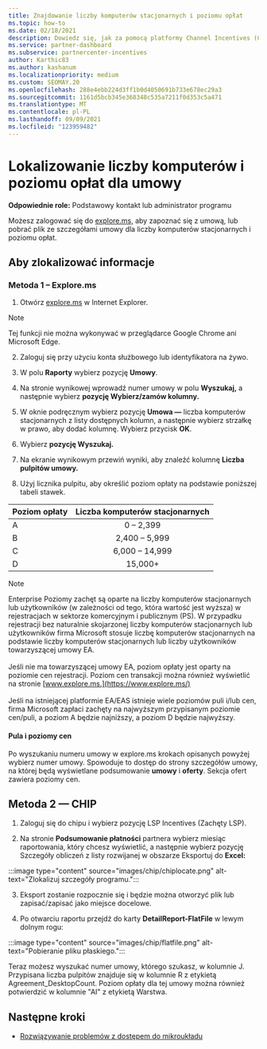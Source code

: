 ```yaml
---
title: Znajdowanie liczby komputerów stacjonarnych i poziomu opłat
ms.topic: how-to
ms.date: 02/18/2021
description: Dowiedz się, jak za pomocą platformy Channel Incentives (CHIP) znaleźć informacje o liczbach pulpitów i poziomie opłat dla umowy.
ms.service: partner-dashboard
ms.subservice: partnercenter-incentives
author: Karthic83
ms.author: kashanum
ms.localizationpriority: medium
ms.custom: SEOMAY.20
ms.openlocfilehash: 288e4ebb224d3ff1b0d4050691b733e678ec29a3
ms.sourcegitcommit: 1161d5bcb345e368348c535a7211f0d353c5a471
ms.translationtype: MT
ms.contentlocale: pl-PL
ms.lasthandoff: 09/09/2021
ms.locfileid: "123959482"
---
```

# <a name="locate-the-desktop-count-and-fee-level-for-an-agreement"></a>Lokalizowanie liczby komputerów i poziomu opłat dla umowy

**Odpowiednie role:** Podstawowy kontakt lub administrator programu

Możesz zalogować się do [explore.ms,](https://www.explore.ms/) aby zapoznać się z umową, lub pobrać plik ze szczegółami umowy dla liczby komputerów stacjonarnych i poziomu opłat.

## <a name="to-locate-the-information"></a>Aby zlokalizować informacje

### <a name="method-1--explorems"></a>Metoda 1 – Explore.ms

1. Otwórz [explore.ms](https://www.explore.ms/) w Internet Explorer. 

>[!Note]
>Tej funkcji nie można wykonywać w przeglądarce Google Chrome ani Microsoft Edge.

2. Zaloguj się przy użyciu konta służbowego lub identyfikatora na żywo.  

3. W polu **Raporty** wybierz pozycję **Umowy**.

4. Na stronie wynikowej wprowadź numer umowy w polu **Wyszukaj,** a następnie wybierz **pozycję Wybierz/zamów kolumny.**

5. W oknie podręcznym wybierz pozycję **Umowa —** liczba komputerów stacjonarnych z listy dostępnych kolumn, a następnie wybierz strzałkę w prawo, aby dodać kolumnę. Wybierz przycisk **OK**.

6. Wybierz **pozycję Wyszukaj.**

7. Na ekranie wynikowym przewiń wyniki, aby znaleźć kolumnę **Liczba pulpitów umowy.** 

8. Użyj licznika pulpitu, aby określić poziom opłaty na podstawie poniższej tabeli stawek.  

| Poziom opłaty | Liczba komputerów stacjonarnych |
| ------ | :-----------: |
|  A | 0 – 2,399    |
|  B | 2,400 – 5,999    |
|  C | 6,000 – 14,999    |
|  D | 15,000+   |

>[!NOTE]
>Enterprise Poziomy zachęt są oparte na liczby komputerów stacjonarnych lub użytkowników (w zależności od tego, która wartość jest wyższa) w rejestracjach w sektorze komercyjnym i publicznym (PS). W przypadku rejestracji bez naturalnie skojarzonej liczby komputerów stacjonarnych lub użytkowników firma Microsoft stosuje liczbę komputerów stacjonarnych na podstawie liczby komputerów stacjonarnych lub liczby użytkowników towarzyszącej umowy EA. <br><br>Jeśli nie ma towarzyszącej umowy EA, poziom opłaty jest oparty na poziomie cen rejestracji. Poziom cen transakcji można również wyświetlić na stronie [www.explore.ms.](https://www.explore.ms/) <br><br>Jeśli na istniejącej platformie EA/EAS istnieje wiele poziomów puli i/lub cen, firma Microsoft zapłaci zachęty na najwyższym przypisanym poziomie cen/puli, a poziom A będzie najniższy, a poziom D będzie najwyższy.

#### <a name="pool-and-pricing-levels"></a>Pula i poziomy cen

Po wyszukaniu numeru umowy w explore.ms krokach opisanych powyżej wybierz numer umowy. Spowoduje to dostęp do strony szczegółów umowy, na której będą wyświetlane podsumowanie **umowy** i **oferty**. Sekcja ofert zawiera poziomy cen.

## <a name="method-2---chip"></a>Metoda 2 — CHIP

1. Zaloguj się do chipu i wybierz pozycję LSP Incentives (Zachęty LSP).

2. Na stronie **Podsumowanie płatności** partnera wybierz miesiąc raportowania, który  chcesz wyświetlić, a następnie wybierz pozycję Szczegóły obliczeń z listy rozwijanej w obszarze Eksportuj do **Excel:**

:::image type="content" source="images/chip/chiplocate.png" alt-text="Zlokalizuj szczegóły programu.":::

3. Eksport zostanie rozpocznie się i będzie można otworzyć plik lub zapisać/zapisać jako miejsce docelowe.

4. Po otwarciu raportu przejdź do karty **DetailReport-FlatFile** w lewym dolnym rogu:

:::image type="content" source="images/chip/flatfile.png" alt-text="Pobieranie pliku płaskiego.":::

Teraz możesz wyszukać numer umowy, którego szukasz, w kolumnie J. Przypisana liczba pulpitów znajduje się w kolumnie R z etykietą Agreement_DesktopCount. Poziom opłaty dla tej umowy można również potwierdzić w kolumnie "AI" z etykietą Warstwa.

## <a name="next-steps"></a>Następne kroki

- [Rozwiązywanie problemów z dostępem do mikroukładu](chip-access-trouble.md)
